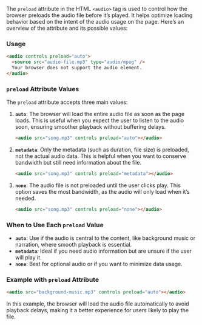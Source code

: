 The `preload` attribute in the HTML `<audio>` tag is used to control how the browser preloads the audio file before it’s played. It helps optimize loading behavior based on the intent of the audio usage on the page. Here’s an overview of the attribute and its possible values:

### Usage

```html
<audio controls preload="auto">
  <source src="audio-file.mp3" type="audio/mpeg" />
  Your browser does not support the audio element.
</audio>
```

### `preload` Attribute Values

The `preload` attribute accepts three main values:

1. **`auto`**: The browser will load the entire audio file as soon as the page loads. This is useful when you expect the user to listen to the audio soon, ensuring smoother playback without buffering delays.

   ```html
   <audio src="song.mp3" controls preload="auto"></audio>
   ```

2. **`metadata`**: Only the metadata (such as duration, file size) is preloaded, not the actual audio data. This is helpful when you want to conserve bandwidth but still need information about the file.

   ```html
   <audio src="song.mp3" controls preload="metadata"></audio>
   ```

3. **`none`**: The audio file is not preloaded until the user clicks play. This option saves the most bandwidth, as the audio will only load when it’s needed.

   ```html
   <audio src="song.mp3" controls preload="none"></audio>
   ```

### When to Use Each `preload` Value

- **`auto`**: Use if the audio is central to the content, like background music or narration, where smooth playback is essential.
- **`metadata`**: Ideal if you need audio information but are unsure if the user will play it.
- **`none`**: Best for optional audio or if you want to minimize data usage.

### Example with `preload` Attribute

```html
<audio src="background-music.mp3" controls preload="auto"></audio>
```

In this example, the browser will load the audio file automatically to avoid playback delays, making it a better experience for users likely to play the file.
